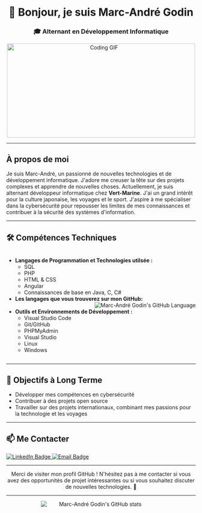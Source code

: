 <h1 align="center">👋 Bonjour, je suis Marc-André Godin</h1>

<h3 align="center">🎓 Alternant en Développement Informatique</h3>

<p align="center">
  <!-- Remplace le lien ci-dessous par un lien valide pour ton GIF -->
  <img src="https://media.giphy.com/media/qgQUggAC3Pfv687qPC/giphy.gif" width="500" height="250" alt="Coding GIF">
</p>


---

## À propos de moi

Je suis Marc-André, un passionné de nouvelles technologies et de développement informatique. J'adore me creuser la tête sur des projets complexes et apprendre de nouvelles choses. Actuellement, je suis alternant développeur informatique chez <strong>Vert-Marine</strong>. J'ai un grand intérêt pour la culture japonaise, les voyages et le sport. J'aspire à me spécialiser dans la cybersécurité pour repousser les limites de mes connaissances et contribuer à la sécurité des systèmes d'information.

---

## 🛠️ Compétences Techniques

<div style="display: flex; align-items: flex-start; flex-wrap: wrap;">
  <!-- Liste des compétences techniques -->
  <div style="flex: 1; min-width: 300px;">
    <ul>
      <li><strong>Langages de Programmation et Technologies utilsée :</strong>
        <ul>
          <li>SQL</li>
          <li>PHP</li>
          <li>HTML & CSS</li>
          <li>Angular</li>
          <li>Connaissances de base en Java, C, C#</li>
        </ul>
      </li>
  <li><strong>Les langages que vous trouverez sur mon GitHub:</strong>
  <!-- Widget GitHub -->
  <div style="flex: 1; text-align: right; min-width: 300px;">
    <img src="https://github-readme-stats.vercel.app/api/top-langs/?username=MAgodin&layout=compact" alt="Marc-André Godin's GitHub Language" style="max-width: 100%;">
  </div>
      </li>
      <li><strong>Outils et Environnements de Développement :</strong>
        <ul>
          <li>Visual Studio Code</li>
          <li>Git/GitHub</li>
          <li>PHPMyAdmin</li>
          <li>Visual Studio</li>
          <li>Linux</li>
          <li>Windows</li>
        </ul>
      </li>
    </ul>
  </div>
</div>

---

## 🚀 Objectifs à Long Terme

<ul>
  <li>Développer mes compétences en cybersécurité</li>
  <li>Contribuer à des projets open source</li>
  <li>Travailler sur des projets internationaux, combinant mes passions pour la technologie et les voyages</li>
</ul>

---

## 📫 Me Contacter

<p>
  <a href="https://www.linkedin.com/in/marc-andr%C3%A9-godin-5b035b231/" target="_blank">
    <img src="https://img.shields.io/badge/LinkedIn-0077B5?style=for-the-badge&logo=linkedin&logoColor=white" alt="LinkedIn Badge">
  </a>
  <a href="mailto:marcandregodin.cjn@gmail.com" target="_blank">
    <img src="https://img.shields.io/badge/Email-D14836?style=for-the-badge&logo=gmail&logoColor=white" alt="Email Badge">
  </a>
</p>

---

<p align="center">
  Merci de visiter mon profil GitHub ! N'hésitez pas à me contacter si vous avez des opportunités de projet intéressantes ou si vous souhaitez discuter de nouvelles technologies. 🚀
</p>

---

<!-- Widgets Dynamiques -->
<p align="center">
  <img src="https://myreadme.vercel.app/api/embed/MAgodin?panels=userstatistics,toplanguages,commitgraph" alt="Marc-André Godin's GitHub stats" style="margin-right: 20px; min-width: 300px;">
</p>


